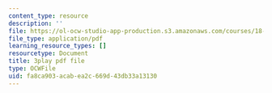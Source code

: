 ```yaml
---
content_type: resource
description: ''
file: https://ol-ocw-studio-app-production.s3.amazonaws.com/courses/18-086-mathematical-methods-for-engineers-ii-spring-2006/fa8ca903acabea2c669d43db33a13130_pEuuJ5E7ZS0.pdf
file_type: application/pdf
learning_resource_types: []
resourcetype: Document
title: 3play pdf file
type: OCWFile
uid: fa8ca903-acab-ea2c-669d-43db33a13130
---
```

